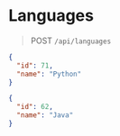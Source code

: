 # Languages

> POST `/api/languages`

```json
{
  "id": 71,
  "name": "Python"
}
```

```json
{
  "id": 62,
  "name": "Java"
}
```
